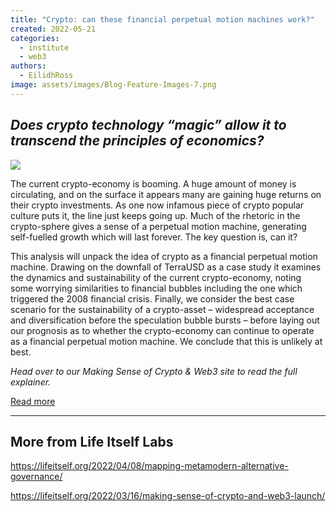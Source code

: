 ```yaml
---
title: "Crypto: can these financial perpetual motion machines work?"
created: 2022-05-21
categories: 
  - institute
  - web3
authors: 
  - EilidhRoss
image: assets/images/Blog-Feature-Images-7.png
---
```


## _Does crypto technology “magic” allow it to transcend the principles of economics?_

![](assets/images/Blog-Feature-Images-7-1024x576.png)

The current crypto-economy is booming. A huge amount of money is circulating, and on the surface it appears many are gaining huge returns on their crypto investments. As one now infamous piece of crypto popular culture puts it, the line just keeps going up. Much of the rhetoric in the crypto-sphere gives a sense of a perpetual motion machine, generating self-fuelled growth which will last forever. The key question is, can it?

This analysis will unpack the idea of crypto as a financial perpetual motion machine. Drawing on the downfall of TerraUSD as a case study it examines the dynamics and sustainability of the current crypto-economy, noting some worrying similarities to financial bubbles including the one which triggered the 2008 financial crisis. Finally, we consider the best case scenario for the sustainability of a crypto-asset – widespread acceptance and diversification before the speculation bubble bursts – before laying out our prognosis as to whether the crypto-economy can continue to operate as a financial perpetual motion machine. We conclude that this is unlikely at best.

_Head over to our Making Sense of Crypto & Web3 site to read the full explainer._

[Read more](https://web3.lifeitself.org/notes/financial-perpetual-motion-machine)

* * *

## More from Life Itself Labs

https://lifeitself.org/2022/04/08/mapping-metamodern-alternative-governance/

https://lifeitself.org/2022/03/16/making-sense-of-crypto-and-web3-launch/

